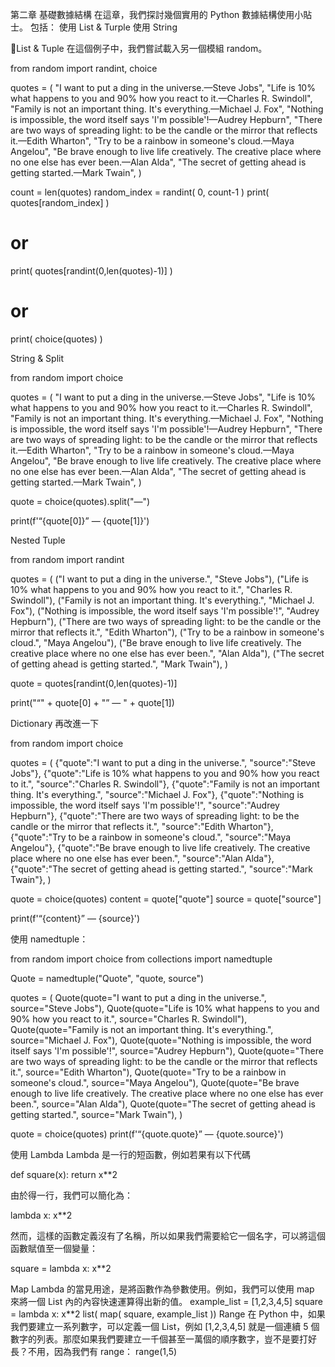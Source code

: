第二章 基礎數據結構
在這章，我們探討幾個實用的 Python 數據結構使用小貼士。
包括：
使用 List & Turple
使用 String

List & Tuple
在這個例子中，我們嘗試載入另一個模組 random。

from random import randint, choice

quotes = (
    "I want to put a ding in the universe.—Steve Jobs",
    "Life is 10% what happens to you and 90% how you react to it.—Charles R. Swindoll",
    "Family is not an important thing. It's everything.—Michael J. Fox",
    "Nothing is impossible, the word itself says 'I'm possible'!—Audrey Hepburn",
    "There are two ways of spreading light: to be the candle or the mirror that reflects it.—Edith Wharton",
    "Try to be a rainbow in someone's cloud.—Maya Angelou",
    "Be brave enough to live life creatively. The creative place where no one else has ever been.—Alan Alda",
    "The secret of getting ahead is getting started.—Mark Twain",
)


count = len(quotes)
random_index = randint( 0, count-1 )
print( quotes[random_index] )

# or

print( quotes[randint(0,len(quotes)-1)] )

# or

print( choice(quotes) )

String & Split

from random import choice

quotes = (
    "I want to put a ding in the universe.—Steve Jobs",
    "Life is 10% what happens to you and 90% how you react to it.—Charles R. Swindoll",
    "Family is not an important thing. It's everything.—Michael J. Fox",
    "Nothing is impossible, the word itself says 'I'm possible'!—Audrey Hepburn",
    "There are two ways of spreading light: to be the candle or the mirror that reflects it.—Edith Wharton",
    "Try to be a rainbow in someone's cloud.—Maya Angelou",
    "Be brave enough to live life creatively. The creative place where no one else has ever been.—Alan Alda",
    "The secret of getting ahead is getting started.—Mark Twain",
)

quote = choice(quotes).split("—")

print(f'“{quote[0]}” — {quote[1]}')

Nested Tuple

from random import randint

quotes = (
            ("I want to put a ding in the universe.", "Steve Jobs"),
            ("Life is 10% what happens to you and 90% how you react to it.", "Charles R. Swindoll"),
            ("Family is not an important thing. It's everything.", "Michael J. Fox"),
            ("Nothing is impossible, the word itself says 'I'm possible'!", "Audrey Hepburn"),
            ("There are two ways of spreading light: to be the candle or the mirror that reflects it.", "Edith Wharton"),
            ("Try to be a rainbow in someone's cloud.", "Maya Angelou"),
            ("Be brave enough to live life creatively. The creative place where no one else has ever been.", "Alan Alda"),
            ("The secret of getting ahead is getting started.", "Mark Twain"),
        )

quote = quotes[randint(0,len(quotes)-1)]

print("“" + quote[0] + "” — " + quote[1])

Dictionary
再改進一下


from random import choice

quotes = (
    {"quote":"I want to put a ding in the universe.", "source":"Steve Jobs"},
    {"quote":"Life is 10% what happens to you and 90% how you react to it.", "source":"Charles R. Swindoll"},
    {"quote":"Family is not an important thing. It's everything.", "source":"Michael J. Fox"},
    {"quote":"Nothing is impossible, the word itself says 'I'm possible'!", "source":"Audrey Hepburn"},
    {"quote":"There are two ways of spreading light: to be the candle or the mirror that reflects it.", "source":"Edith Wharton"},
    {"quote":"Try to be a rainbow in someone's cloud.", "source":"Maya Angelou"},
    {"quote":"Be brave enough to live life creatively. The creative place where no one else has ever been.", "source":"Alan Alda"},
    {"quote":"The secret of getting ahead is getting started.", "source":"Mark Twain"},
)

quote = choice(quotes)
content = quote["quote"]
source = quote["source"]

print(f'“{content}” — {source}')

使用 namedtuple：

from random import choice
from collections import namedtuple

Quote = namedtuple("Quote", "quote, source")

quotes = (
    Quote(quote="I want to put a ding in the universe.", source="Steve Jobs"),
    Quote(quote="Life is 10% what happens to you and 90% how you react to it.", source="Charles R. Swindoll"),
    Quote(quote="Family is not an important thing. It's everything.", source="Michael J. Fox"),
    Quote(quote="Nothing is impossible, the word itself says 'I'm possible'!", source="Audrey Hepburn"),
    Quote(quote="There are two ways of spreading light: to be the candle or the mirror that reflects it.", source="Edith Wharton"),
    Quote(quote="Try to be a rainbow in someone's cloud.", source="Maya Angelou"),
    Quote(quote="Be brave enough to live life creatively. The creative place where no one else has ever been.", source="Alan Alda"),
    Quote(quote="The secret of getting ahead is getting started.", source="Mark Twain"),
)

quote = choice(quotes)
print(f'“{quote.quote}” — {quote.source}')


使用 Lambda
Lambda 是一行的短函數，例如若果有以下代碼

def square(x):
    return x**2

由於得一行，我們可以簡化為：

lambda x: x**2

然而，這樣的函數定義沒有了名稱，所以如果我們需要給它一個名字，可以將這個函數賦值至一個變量：

square = lambda x: x**2

Map
Lambda 的當見用途，是將函數作為參數使用。例如，我們可以使用 map 來將一個 List 內的內容快速運算得出新的值。
example_list = [1,2,3,4,5]
square = lambda x: x**2
list( map( square, example_list ))
Range
在 Python 中，如果我們要建立一系列數字，可以定義一個 List，例如 [1,2,3,4,5] 就是一個連續 5 個數字的列表。那麼如果我們要建立一千個甚至一萬個的順序數字，豈不是要打好長？不用，因為我們有 range：
range(1,5)
